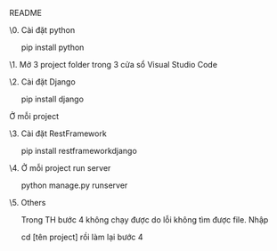 ﻿README

\0. Cài đặt python

`	`pip install python

\1. Mở 3 project folder trong 3 cửa sổ Visual Studio Code

\2. Cài đặt Django

`	`pip install django

Ở mỗi project

\3. Cài đặt RestFramework

`	`pip install restframeworkdjango

\4. Ở mỗi project run server

`	`python manage.py runserver

\5. Others

`	`Trong TH bước 4 không chạy được do lỗi không tìm được file. Nhập

`	`cd [tên project] rồi làm lại bước 4

